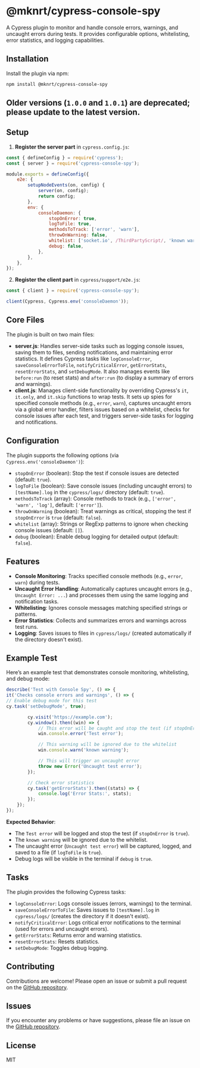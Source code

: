 # @mknrt/cypress-console-spy

A Cypress plugin to monitor and handle console errors, warnings, and uncaught errors during tests. It provides configurable options, whitelisting, error statistics, and logging capabilities.

## Installation

Install the plugin via npm:

```bash
npm install @mknrt/cypress-console-spy
```

## Older versions (`1.0.0` and `1.0.1`) are deprecated; please update to the latest version.

## Setup

1. **Register the server part** in `cypress.config.js`:

```javascript
const { defineConfig } = require('cypress');
const { server } = require('cypress-console-spy');

module.exports = defineConfig({
    e2e: {
        setupNodeEvents(on, config) {
            server(on, config);
            return config;
        },
        env: {
            consoleDaemon: {
                stopOnError: true,
                logToFile: true,
                methodsToTrack: ['error', 'warn'],
                throwOnWarning: false,
                whitelist: ['socket.io', /ThirdPartyScript/, 'known warning'],
                debug: false,
            },
        },
    },
});
```

2. **Register the client part** in `cypress/support/e2e.js`:

```javascript
const { client } = require('cypress-console-spy');

client(Cypress, Cypress.env('consoleDaemon'));
```

## Core Files

The plugin is built on two main files:

- **server.js**: Handles server-side tasks such as logging console issues, saving them to files, sending notifications, and maintaining error statistics. It defines Cypress tasks like `logConsoleError`, `saveConsoleErrorToFile`, `notifyCriticalError`, `getErrorStats`, `resetErrorStats`, and `setDebugMode`. It also manages events like `before:run` (to reset stats) and `after:run` (to display a summary of errors and warnings).
- **client.js**: Manages client-side functionality by overriding Cypress's `it`, `it.only`, and `it.skip` functions to wrap tests. It sets up spies for specified console methods (e.g., `error`, `warn`), captures uncaught errors via a global error handler, filters issues based on a whitelist, checks for console issues after each test, and triggers server-side tasks for logging and notifications.

## Configuration

The plugin supports the following options (via `Cypress.env('consoleDaemon')`):

- `stopOnError` (boolean): Stop the test if console issues are detected (default: `true`).
- `logToFile` (boolean): Save console issues (including uncaught errors) to `[testName].log` in the `cypress/logs/` directory (default: `true`).
- `methodsToTrack` (array): Console methods to track (e.g., `['error', 'warn', 'log']`, default: `['error']`).
- `throwOnWarning` (boolean): Treat warnings as critical, stopping the test if `stopOnError` is `true` (default: `false`).
- `whitelist` (array): Strings or RegExp patterns to ignore when checking console issues (default: `[]`).
- `debug` (boolean): Enable debug logging for detailed output (default: `false`).

## Features

- **Console Monitoring**: Tracks specified console methods (e.g., `error`, `warn`) during tests.
- **Uncaught Error Handling**: Automatically captures uncaught errors (e.g., `Uncaught Error: ...`) and processes them using the same logging and notification tasks.
- **Whitelisting**: Ignores console messages matching specified strings or patterns.
- **Error Statistics**: Collects and summarizes errors and warnings across test runs.
- **Logging**: Saves issues to files in `cypress/logs/` (created automatically if the directory doesn't exist).

## Example Test

Here’s an example test that demonstrates console monitoring, whitelisting, and debug mode:

```javascript
describe('Test with Console Spy', () => {
it('Checks console errors and warnings', () => {
// Enable debug mode for this test
cy.task('setDebugMode', true);

        cy.visit('https://example.com');
        cy.window().then((win) => {
            // This error will be caught and stop the test (if stopOnError is true)
            win.console.error('Test error');

            // This warning will be ignored due to the whitelist
            win.console.warn('known warning');

            // This will trigger an uncaught error
            throw new Error('Uncaught test error');
        });

        // Check error statistics
        cy.task('getErrorStats').then((stats) => {
            console.log('Error Stats:', stats);
        });
    });
});
```

**Expected Behavior**:
- The `Test error` will be logged and stop the test (if `stopOnError` is `true`).
- The `known warning` will be ignored due to the whitelist.
- The uncaught error (`Uncaught test error`) will be captured, logged, and saved to a file (if `logToFile` is `true`).
- Debug logs will be visible in the terminal if `debug` is `true`.

## Tasks

The plugin provides the following Cypress tasks:

- `logConsoleError`: Logs console issues (errors, warnings) to the terminal.
- `saveConsoleErrorToFile`: Saves issues to `[testName].log` in `cypress/logs/` (creates the directory if it doesn't exist).
- `notifyCriticalError`: Logs critical error notifications to the terminal (used for errors and uncaught errors).
- `getErrorStats`: Returns error and warning statistics.
- `resetErrorStats`: Resets statistics.
- `setDebugMode`: Toggles debug logging.

## Contributing

Contributions are welcome! Please open an issue or submit a pull request on the [GitHub repository](https://github.com/iamknrt/cypress-console-spy).

## Issues

If you encounter any problems or have suggestions, please file an issue on the [GitHub repository](https://github.com/iamknrt/cypress-console-spy/issues).

## License

MIT
